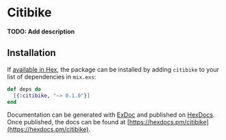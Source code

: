 # Citibike

**TODO: Add description**

## Installation

If [available in Hex](https://hex.pm/docs/publish), the package can be installed
by adding `citibike` to your list of dependencies in `mix.exs`:

```elixir
def deps do
  [{:citibike, "~> 0.1.0"}]
end
```

Documentation can be generated with [ExDoc](https://github.com/elixir-lang/ex_doc)
and published on [HexDocs](https://hexdocs.pm). Once published, the docs can
be found at [https://hexdocs.pm/citibike](https://hexdocs.pm/citibike).

